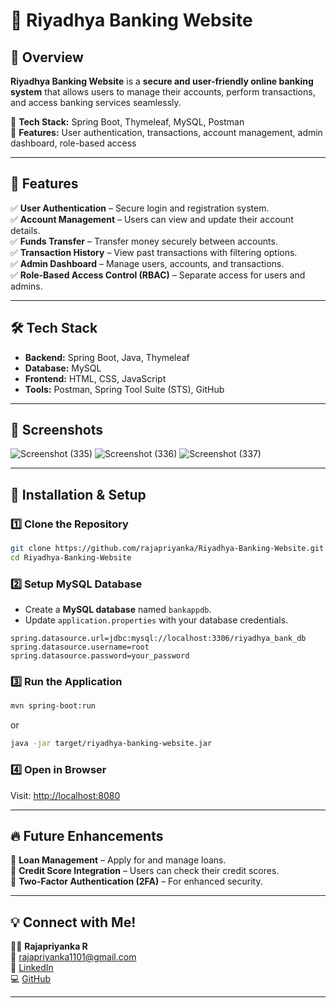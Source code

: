 # 🏦 Riyadhya Banking Website  

## 🚀 Overview  
**Riyadhya Banking Website** is a **secure and user-friendly online banking system** that allows users to manage their accounts, perform transactions, and access banking services seamlessly.  

🔹 **Tech Stack:** Spring Boot, Thymeleaf, MySQL, Postman  
🔹 **Features:** User authentication, transactions, account management, admin dashboard, role-based access  

---

## 🌟 Features  
✅ **User Authentication** – Secure login and registration system.  
✅ **Account Management** – Users can view and update their account details.  
✅ **Funds Transfer** – Transfer money securely between accounts.  
✅ **Transaction History** – View past transactions with filtering options.  
✅ **Admin Dashboard** – Manage users, accounts, and transactions.  
✅ **Role-Based Access Control (RBAC)** – Separate access for users and admins.  

---

## 🛠 Tech Stack  
- **Backend:** Spring Boot, Java, Thymeleaf  
- **Database:** MySQL  
- **Frontend:** HTML, CSS, JavaScript  
- **Tools:** Postman, Spring Tool Suite (STS), GitHub  

---

## 📸 Screenshots  
 
![Screenshot (335)](https://github.com/user-attachments/assets/60954425-9266-4527-bab8-537acce1c485)
![Screenshot (336)](https://github.com/user-attachments/assets/dc15aeec-f935-4a15-b13e-21ab3d05642f)
![Screenshot (337)](https://github.com/user-attachments/assets/bce7a3f7-720d-456a-b131-e097a2f07677)


---

## 🚀 Installation & Setup  
### 1️⃣ Clone the Repository  
```bash
git clone https://github.com/rajapriyanka/Riyadhya-Banking-Website.git
cd Riyadhya-Banking-Website
```

### 2️⃣ Setup MySQL Database  
- Create a **MySQL database** named `bankappdb`.  
- Update `application.properties` with your database credentials.  

```properties
spring.datasource.url=jdbc:mysql://localhost:3306/riyadhya_bank_db
spring.datasource.username=root
spring.datasource.password=your_password
```

### 3️⃣ Run the Application  
```bash
mvn spring-boot:run
```
or  
```bash
java -jar target/riyadhya-banking-website.jar
```

### 4️⃣ Open in Browser  
Visit: [http://localhost:8080](http://localhost:8080)  

---



## 🔥 Future Enhancements  
🔹 **Loan Management** – Apply for and manage loans.  
🔹 **Credit Score Integration** – Users can check their credit scores.  
🔹 **Two-Factor Authentication (2FA)** – For enhanced security.  

---

## 💡 Connect with Me!  
👩‍💻 **Rajapriyanka R**  
📧 [rajapriyanka1101@gmail.com](mailto:rajapriyanka1101@gmail.com)  
🔗 [LinkedIn](https://www.linkedin.com/in/rajapriyankar/)  
💻 [GitHub](https://github.com/rajapriyanka/)  

---
